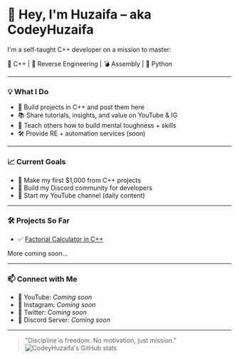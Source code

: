 # 👋 Hey, I'm Huzaifa – aka CodeyHuzaifa

I'm a self-taught C++ developer on a mission to master:

🚀 C++ | 🔐 Reverse Engineering | 💣 Assembly | 🐍 Python

---

### 💡 What I Do

- 🔧 Build projects in C++ and post them here
- 📚 Share tutorials, insights, and value on YouTube & IG
- 🧠 Teach others how to build mental toughness + skills
- 🛠️ Provide RE + automation services (soon)

---

### 📈 Current Goals

- 🎯 Make my first $1,000 from C++ projects
- 🧱 Build my Discord community for developers
- 🎥 Start my YouTube channel (daily content)

---

### 🛠 Projects So Far

- ✅ [Factorial Calculator in C++](https://github.com/CodeyHuzaifa/Factorial_Calculator_Cpp)

More coming soon...

---

### 📫 Connect with Me

- 🧠 YouTube: *Coming soon*
- 📸 Instagram: *Coming soon*
- 🧵 Twitter: *Coming soon*
- 💬 Discord Server: *Coming soon*

---

> "Discipline is freedom. No motivation, just mission."
> ![CodeyHuzaifa's GitHub stats](https://github-readme-stats.vercel.app/api?username=CodeyHuzaifa&show_icons=true&theme=radical)
